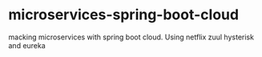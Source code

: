 # microservices-spring-boot-cloud
macking microservices with spring boot cloud. Using netflix zuul hysterisk and eureka
